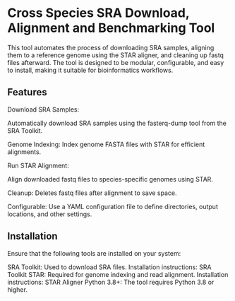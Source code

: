 
# Cross Species SRA Download, Alignment and Benchmarking Tool

This tool automates the process of downloading SRA samples, aligning them to a reference genome using the STAR aligner, and cleaning up fastq files afterward. The tool is designed to be modular, configurable, and easy to install, making it suitable for bioinformatics workflows.

## Features

Download SRA Samples: 

Automatically download SRA samples using the fasterq-dump tool from the SRA Toolkit.

Genome Indexing: 
Index genome FASTA files with STAR for efficient alignments.

Run STAR Alignment: 

Align downloaded fastq files to species-specific genomes using STAR.

Cleanup: 
Deletes fastq files after alignment to save space.

Configurable: 
Use a YAML configuration file to define directories, output locations, and other settings.

## Installation

Ensure that the following tools are installed on your system: 

SRA Toolkit: Used to download SRA files.
Installation instructions: SRA Toolkit
STAR: Required for genome indexing and read alignment.
Installation instructions: STAR Aligner
Python 3.8+: The tool requires Python 3.8 or higher.

## How to use it

```bash
git clone [Git link](https://github.com/zitunstu24/multi_sp_rnaseq_mapper.git)
cd multi_sp_rnaseq_mapper
pip install .
```

Configuration
This tool uses a YAML file for configuration. You can customize various aspects, such as directories for genomes, output locations, and STAR parameters.

An example configuration file can be found at `config/default_config.yml`. Here's a typical structure:


```yml
# config/default_config.yml

# Configuration 
directories:
  genome_dir: "/winmounts/khayer6872/AG-Gutjahr/Group_Projects/abul_k/p0424-AK/genome_gff3"
  output_dir: "./data/outputs/"


master_table: "./data/inputs/master_table.csv" 

star:
  threads: 4

```

### Important Directories

`genome_dir`: Path to the directory containing the species' genome FASTA and GFF3 files.
`output_dir`: Path where outputs (such as BAM files, read_counts etc) will be stored.

Usage
After installation, you can use the tool by providing the path to the configuration file.

### Master Table
The master table should be a CSV file with the following format:

```csv
SRA_ID,species,layout
SRR123456,rice,paired
SRR789101,brachy,single
SRR112233,lotus,paired

```

## Running the Tool

You can run the SRA Alignment Tool using the following command:
```bash
RnaMapper --config config/default_config.yml

```
### Command-line Arguments

```bash

--config: Path to the configuration YAML file.

```

## This will:

1. Download each SRA sample listed in master_table.csv.
2. Align the fastq files to the respective species' genome using STAR.
3. Delete the fastq files once alignment is complete.
4. Align all samples per species in the output directory
5. Analyse differentilly expressed genes with designed samples

## Contributing
Feel free to submit issues or pull requests to improve the functionality of the tool. Contributions are welcome!

## Contact
Feel free to contact Abul KHayer(MPI-MP) : abul.khayer@mpimp-golm.mpg.de or zitunstu24@gmail.com
